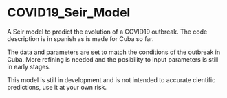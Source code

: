 # COVID19_Seir_Model
A Seir model to predict the evolution of a COVID19 outbreak. The code description is in spanish as is made for Cuba so far.

The data and parameters are set to match the conditions of the outbreak in Cuba. More refining is needed and the posibility to input parameters is still in early stages.

This model is still in development and is not intended to accurate cientific predictions, use it at your own risk.
